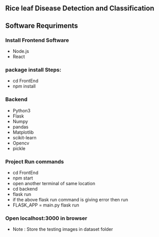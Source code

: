 ## Rice leaf Disease Detection and Classification

## Software Requriments

### Install Frontend Software
- Node.js
- React

### package install Steps:
- cd FrontEnd
- npm install

### Backend 
- Python3
- Flask
- Numpy
- pandas
- Matplotlib
- scikit-learn
- Opencv
- pickle

### Project Run commands
- cd FrontEnd
- npm start
- open another terminal of same location
- cd backend
- flask run
- if the above flask run command is giving error then run
- FLASK_APP = main.py flask run

### Open localhost:3000 in browser

- Note : Store the testing images in dataset folder
